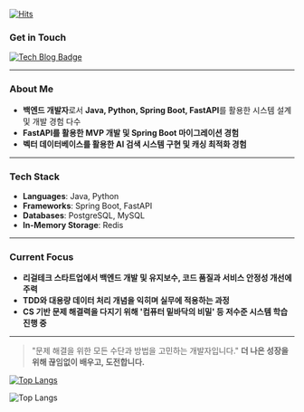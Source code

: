 
[![Hits](https://hits.seeyoufarm.com/api/count/incr/badge.svg?url=https%3A%2F%2Fgithub.com%2Fthedev-junyoung&count_bg=%2376FB11&title_bg=%23198BD7&icon=github.svg&icon_color=%23000000&title=Visitors&edge_flat=false)](https://hits.seeyoufarm.com)

### Get in Touch

[![Tech Blog Badge](http://img.shields.io/badge/Blog-Visit-orange?style=flat-square&logo=hashnode&link=https://blog.cloudtest.shop)](https://velog.io/@thedev_junyoung/about) 

---

### About Me
- **백엔드 개발자**로서 **Java, Python, Spring Boot, FastAPI**를 활용한 시스템 설계 및 개발 경험 다수
- **FastAPI를 활용한 MVP 개발 및 Spring Boot 마이그레이션 경험**
- **벡터 데이터베이스를 활용한 AI 검색 시스템 구현 및 캐싱 최적화 경험**

---

### Tech Stack

- **Languages**: Java, Python
- **Frameworks**: Spring Boot, FastAPI
- **Databases**: PostgreSQL, MySQL
- **In-Memory Storage**: Redis

---

### Current Focus
- **리걸테크 스타트업에서 백엔드 개발 및 유지보수, 코드 품질과 서비스 안정성 개선에 주력**
- **TDD와 대용량 데이터 처리 개념을 익히며 실무에 적용하는 과정**
- **CS 기반 문제 해결력을 다지기 위해 '컴퓨터 밑바닥의 비밀' 등 저수준 시스템 학습 진행 중**




---

> "문제 해결을 위한 모든 수단과 방법을 고민하는 개발자입니다."
> **더 나은 성장을 위해 끊임없이 배우고, 도전합니다.**


[![Top Langs](https://github-stats-alpha.vercel.app/api?username=thedev-junyoung)](https://github-stats-alpha.vercel.app)


<!-- 방법 1: github-readme-streak-stats와 함께 사용할 수 있는 다른 언어 통계 서비스 -->
![Top Langs](https://github-profile-summary-cards.vercel.app/api/cards/repos-per-language?username=thedev-junyoung&theme=radical)



